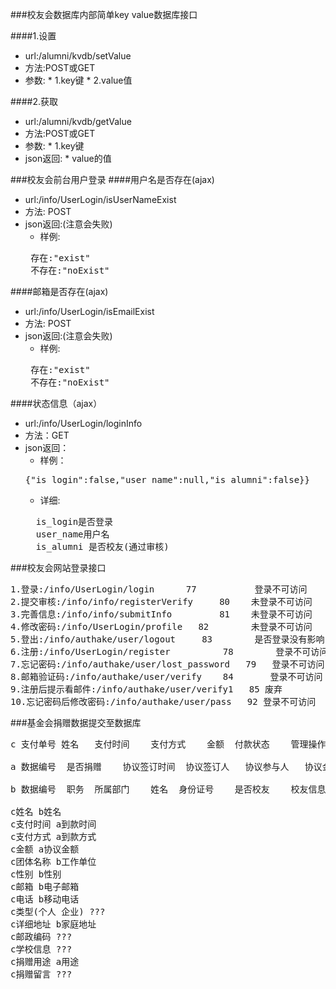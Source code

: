 ###校友会数据库内部简单key value数据库接口

####1.设置
  * url:/alumni/kvdb/setValue
  *  方法:POST或GET
  *  参数:
    *  1.key键
    *  2.value值

####2.获取
  *  url:/alumni/kvdb/getValue
  *  方法:POST或GET
  *  参数:
    *  1.key键
  *  json返回:
    *  value的值

###校友会前台用户登录
####用户名是否存在(ajax)
  * url:/info/UserLogin/isUserNameExist
  * 方法: POST
  * json返回:(注意会失败)
    * 样例:
    <pre>
     存在:"exist"
     不存在:"noExist"
    </pre>

####邮箱是否存在(ajax)
  * url:/info/UserLogin/isEmailExist
  * 方法: POST
  * json返回:(注意会失败)
    * 样例:
    <pre>
     存在:"exist"
     不存在:"noExist"
    </pre>

####状态信息（ajax）
 * url:/info/UserLogin/loginInfo
 * 方法：GET
 * json返回：
   * 样例：
   <pre>
   {"is_login":false,"user_name":null,"is_alumni":false}}
   </pre>
   * 详细:
   <pre>
     is_login是否登录
     user_name用户名
     is_alumni 是否校友(通过审核)
   </pre>

###校友会网站登录接口
<pre>
1.登录:/info/UserLogin/login      77           登录不可访问
2.提交审核:/info/info/registerVerify     80    未登录不可访问
3.完善信息:/info/info/submitInfo         81    未登录不可访问
4.修改密码:/info/UserLogin/profile   82        未登录不可访问
5.登出:/info/authake/user/logout     83        是否登录没有影响
6.注册:/info/UserLogin/register          78        登录不可访问
7.忘记密码:/info/authake/user/lost_password   79   登录不可访问
8.邮箱验证码:/info/authake/user/verify    84       登录不可访问
9.注册后提示看邮件:/info/authake/user/verify1   85 废弃
10.忘记密码后修改密码:/info/authake/user/pass   92 登录不可访问
</pre>

###基金会捐赠数据提交至数据库
<pre>
c 支付单号 姓名	支付时间	支付方式	金额	付款状态	管理操作	团体名称	性别	邮箱	电话	类型	详细地址	邮政编码	学校信息	捐赠用途	捐赠留言

a 数据编号	是否捐赠	协议签订时间	协议签订人	协议参与人	协议金额	用途	执行年度	到款方式	到款时间

b 数据编号	职务	所属部门	姓名	身份证号	是否校友	校友信息	性别	生日	籍贯	学历	履历	工作电话	移动电话	电子邮箱	QQ	个人喜好	是否喝酒	喜欢酒牌	是否抽烟	喜欢烟牌	家庭电话	家属姓名	工作单位	家庭地址

c姓名 b姓名
c支付时间 a到款时间
c支付方式 a到款方式
c金额 a协议金额
c团体名称 b工作单位
c性别 b性别
c邮箱 b电子邮箱
c电话 b移动电话
c类型(个人 企业) ???
c详细地址 b家庭地址
c邮政编码 ???
c学校信息 ???
c捐赠用途 a用途
c捐赠留言 ???
</pre>